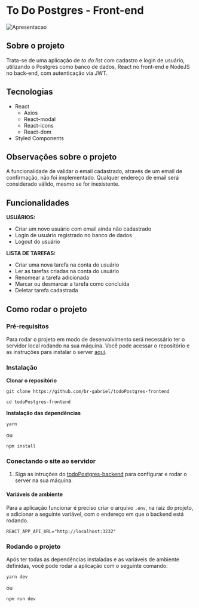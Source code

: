 # To Do Postgres - Front-end
![Apresentacao](https://user-images.githubusercontent.com/53658830/195774779-2b9a6f70-5e5a-4871-b046-9202cec8f389.gif)
## Sobre o projeto
Trata-se de uma aplicação de *to do list* com cadastro e login de usuário, utilizando o Postgres como banco de dados, React no front-end e NodeJS no back-end, com autenticação via JWT.

## Tecnologias
* React
  * Axios
  * React-modal
  * React-icons
  * React-dom
* Styled Components

## Observações sobre o projeto
A funcionalidade de validar o email cadastrado, através de um email de confirmação, não foi implementado. Qualquer endereço de email será considerado válido, mesmo se for inexistente.

## Funcionalidades
<strong>USUÁRIOS:</strong>
- Criar um novo usuário com email ainda não cadastrado
- Login de usuário registrado no banco de dados
- Logout do usuário

<strong>LISTA DE TAREFAS:</strong>
- Criar uma nova tarefa na conta do usuário
- Ler as tarefas criadas na conta do usuário
- Renomear a tarefa adicionada
- Marcar ou desmarcar a tarefa como concluida
- Deletar tarefa cadastrada

## Como rodar o projeto
### Pré-requisitos
Para rodar o projeto em modo de desenvolvimento será necessário ter o servidor local rodando na sua máquina. Você pode acessar o repositório e as instruções para instalar o server <a href="https://github.com/br-gabriel/todoPostgres-backend">aqui</a>.
### Instalação
<strong>Clonar o repositório</strong>
```
git clone https://github.com/br-gabriel/todoPostgres-frontend
```
```
cd todoPostgres-frontend
```

<strong>Instalação das dependências</strong>
```
yarn
```

ou

```
npm install
```

### Conectando o site ao servidor
1. Siga as intruções do <a href="https://github.com/br-gabriel/todoPostgres-backend">todoPostgres-backend</a> para configurar e rodar o server na sua máquina.

#### Variáveis de ambiente
Para a aplicação funcionar é preciso criar o arquivo `.env`, na raiz do projeto, e adicionar a seguinte variável, com o endereço em que o backend está rodando.
```
REACT_APP_API_URL="http://localhost:3232"
```

### Rodando o projeto
Após ter todas as dependências instaladas e as variáveis de ambiente definidas, você pode rodar a aplicação com o seguinte comando:
```
yarn dev
```

ou 

```
npm run dev
```
